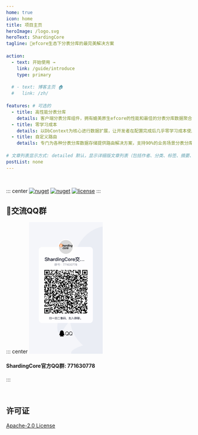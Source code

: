 ```yaml
---
home: true
icon: home
title: 项目主页
heroImage: /logo.svg
heroText: ShardingCore
tagline: 🚀efcore生态下分表分库的最完美解决方案

action:
  - text: 开始使用 →
    link: /guide/introduce
    type: primary

  # - text: 博客主页 🏠
  #   link: /zh/

features: # 可选的
  - title: 高性能分表分库
    details: 客户端分表分库组件，拥有媲美原生efcore的性能和最佳的分表分库数据聚合解决方案
  - title: 零学习成本
    details: 以DbContext为核心进行数据扩展，让开发者在配置完成后几乎零学习成本使用，完美的happy coding
  - title: 自定义路由
    details: 专门为各种分表分库数据存储提供路由解决方案，支持90%的业务场景分表分库规则，提供多个默认分表分库路由

# 文章列表显示方式: detailed 默认，显示详细版文章列表（包括作者、分类、标签、摘要、分页等）| simple => 显示简约版文章列表（仅标题和日期）| none 不显示文章列表
postList: none
---
```



<br/>
<p align="center">

::: center
  <a href="https://www.nuget.org/packages/ShardingCore" target="_blank"><img src="https://img.shields.io/nuget/v/ShardingCore.svg?style=flat-square" alt="nuget" class="no-zoom"></a>
  <a href="https://www.nuget.org/stats/packages/ShardingCore?groupby=Version" target="_blank"><img src="https://img.shields.io/nuget/dt/ShardingCore.svg?style=flat-square" alt="nuget" class="no-zoom"></a>
  <a href="https://github.com/xuejmnet/sharding-core/blob/main/LICENSE" target="_blank"><img src="https://img.shields.io/badge/license-Apache 2-blue" alt="license" class="no-zoom"></a>
:::
</p>


## 🔔交流QQ群
::: center
<img src="join-qq-group.jpg" alt="群号: 771630778" class="no-zoom" style="width:200px;">

#### ShardingCore官方QQ群: 771630778
:::


<br/>

## 许可证
[Apache-2.0 License](https://github.com/xuejmnet/sharding-core/blob/main/LICENSE)
